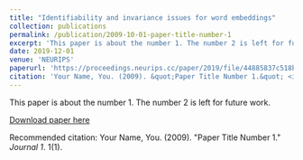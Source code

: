 ```yaml
---
title: "Identifiability and invariance issues for word embeddings"
collection: publications
permalink: /publication/2009-10-01-paper-title-number-1
excerpt: 'This paper is about the number 1. The number 2 is left for future work.'
date: 2019-12-01
venue: 'NEURIPS'
paperurl: 'https://proceedings.neurips.cc/paper/2019/file/44885837c518b06e3f98b41ab8cedc0f-Paper.pdf'
citation: 'Your Name, You. (2009). &quot;Paper Title Number 1.&quot; <i>Journal 1</i>. 1(1).'
---
```

This paper is about the number 1. The number 2 is left for future work.

[Download paper here](https://proceedings.neurips.cc/paper/2019/file/44885837c518b06e3f98b41ab8cedc0f-Paper.pdf)

Recommended citation: Your Name, You. (2009). "Paper Title Number 1." <i>Journal 1</i>. 1(1).